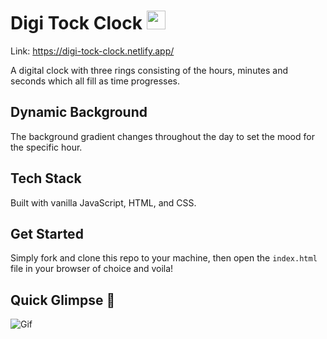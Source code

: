 <h1>
  Digi Tock Clock
  <img src="https://media.giphy.com/media/rWJRwQVItkY4E/giphy.gif" width="30px"/>
</h1>

Link: https://digi-tock-clock.netlify.app/

A digital clock with three rings consisting of the hours, minutes and seconds which all fill as time progresses.

## Dynamic Background

The background gradient changes throughout the day to set the mood for the specific hour.

## Tech Stack

Built with vanilla JavaScript, HTML, and CSS.

## Get Started

Simply fork and clone this repo to your machine, then open the ```index.html``` file in your browser of choice and voila!

## Quick Glimpse :eyes:

![Gif](https://github.com/jeandre-visser/clock/blob/main/assets/screen-capture.gif)
